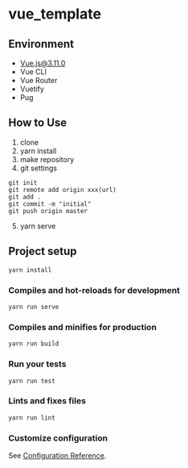 # vue_template

## Environment
- Vue.js@3.11.0
- Vue CLI
- Vue Router
- Vuetify
- Pug

## How to Use
1. clone
2. yarn install
3. make repository
4. git settings
```
git init
git remote add origin xxx(url)
git add .
git commit -m "initial"
git push origin master
```
5. yarn serve

## Project setup
```
yarn install
```

### Compiles and hot-reloads for development
```
yarn run serve
```

### Compiles and minifies for production
```
yarn run build
```

### Run your tests
```
yarn run test
```

### Lints and fixes files
```
yarn run lint
```

### Customize configuration
See [Configuration Reference](https://cli.vuejs.org/config/).
